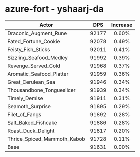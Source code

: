 # azure-fort - yshaarj-da
| Actor | DPS | Increase |
|---|:---:|:---:|
|Draconic_Augment_Rune|92177|0.60%|
|Fated_Fortune_Cookie|92078|0.49%|
|Feisty_Fish_Sticks|92011|0.41%|
|Sizzling_Seafood_Medley|91992|0.39%|
|Revenge_Served_Cold|91968|0.37%|
|Aromatic_Seafood_Platter|91959|0.36%|
|Great_Cerulean_Sea|91946|0.34%|
|Thousandbone_Tongueslicer|91939|0.34%|
|Timely_Demise|91911|0.31%|
|Seamoth_Surprise|91895|0.29%|
|Filet_of_Fangs|91892|0.28%|
|Salt_Baked_Fishcake|91886|0.28%|
|Roast_Duck_Delight|91817|0.20%|
|Thrice_Spiced_Mammoth_Kabob|91728|0.11%|
|Base|91631|0.00%|
